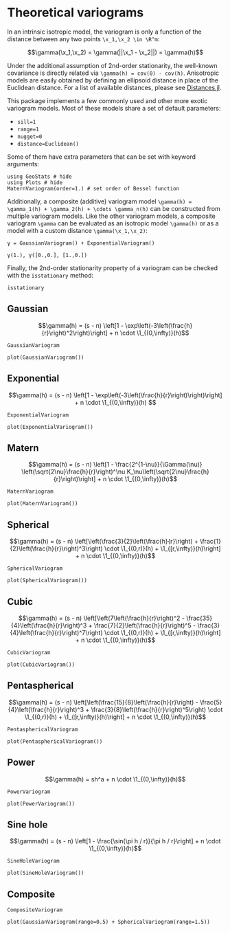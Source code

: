 # Theoretical variograms

In an intrinsic isotropic model, the variogram is only a function of the
distance between any two points ``\x_1,\x_2 \in \R^m``:

```math
\gamma(\x_1,\x_2) = \gamma(||\x_1 - \x_2||) = \gamma(h)
```

Under the additional assumption of 2nd-order stationarity, the well-known
covariance is directly related via ``\gamma(h) = cov(0) - cov(h)``. Anisotropic
models are easily obtained by defining an ellipsoid distance in place of the Euclidean
distance. For a list of available distances, please see
[Distances.jl](https://github.com/JuliaStats/Distances.jl).

This package implements a few commonly used and other more exotic variogram models.
Most of these models share a set of default parameters:

- `sill=1`
- `range=1`
- `nugget=0`
- `distance=Euclidean()`

Some of them have extra parameters that can be set with keyword arguments:

```@example variograms
using GeoStats # hide
using Plots # hide
MaternVariogram(order=1.) # set order of Bessel function
```

Additionally, a composite (additive) variogram model
``\gamma(h) = \gamma_1(h) + \gamma_2(h) + \cdots \gamma_n(h)``
can be constructed from multiple variogram models. Like the
other variogram models, a composite variogram ``\gamma`` can be
evaluated as an isotropic model ``\gamma(h)`` or as a model
with a custom distance ``\gamma(\x_1,\x_2)``:

```@example variograms
γ = GaussianVariogram() + ExponentialVariogram()

γ(1.), γ([0.,0.], [1.,0.])
```

Finally, the 2nd-order stationarity property of a variogram can be checked with the `isstationary` method:

```@docs
isstationary
```

## Gaussian

```math
\gamma(h) = (s - n) \left[1 - \exp\left(-3\left(\frac{h}{r}\right)^2\right)\right] + n \cdot \1_{(0,\infty)}(h)
```

```@docs
GaussianVariogram
```

```@example variograms
plot(GaussianVariogram())
```

## Exponential

```math
\gamma(h) = (s - n) \left[1 - \exp\left(-3\left(\frac{h}{r}\right)\right)\right] + n \cdot \1_{(0,\infty)}(h)

```

```@docs
ExponentialVariogram
```

```@example variograms
plot(ExponentialVariogram())
```

## Matern

```math
\gamma(h) = (s - n) \left[1 - \frac{2^{1-\nu}}{\Gamma(\nu)} \left(\sqrt{2\nu}\frac{h}{r}\right)^\nu K_\nu\left(\sqrt{2\nu}\frac{h}{r}\right)\right] + n \cdot \1_{(0,\infty)}(h)
```

```@docs
MaternVariogram
```

```@example variograms
plot(MaternVariogram())
```

## Spherical

```math
\gamma(h) = (s - n) \left[\left(\frac{3}{2}\left(\frac{h}{r}\right) + \frac{1}{2}\left(\frac{h}{r}\right)^3\right) \cdot \1_{(0,r)}(h) + \1_{[r,\infty)}(h)\right] + n \cdot \1_{(0,\infty)}(h)
```

```@docs
SphericalVariogram
```

```@example variograms
plot(SphericalVariogram())
```

## Cubic

```math
\gamma(h) = (s - n) \left[\left(7\left(\frac{h}{r}\right)^2 - \frac{35}{4}\left(\frac{h}{r}\right)^3 + \frac{7}{2}\left(\frac{h}{r}\right)^5 - \frac{3}{4}\left(\frac{h}{r}\right)^7\right) \cdot \1_{(0,r)}(h) + \1_{[r,\infty)}(h)\right] + n \cdot \1_{(0,\infty)}(h)
```

```@docs
CubicVariogram
```

```@example variograms
plot(CubicVariogram())
```

## Pentaspherical

```math
\gamma(h) = (s - n) \left[\left(\frac{15}{8}\left(\frac{h}{r}\right) - \frac{5}{4}\left(\frac{h}{r}\right)^3 + \frac{3}{8}\left(\frac{h}{r}\right)^5\right) \cdot \1_{(0,r)}(h) + \1_{[r,\infty)}(h)\right] + n \cdot \1_{(0,\infty)}(h)
```

```@docs
PentasphericalVariogram
```

```@example variograms
plot(PentasphericalVariogram())
```

## Power

```math
\gamma(h) = sh^a + n \cdot \1_{(0,\infty)}(h)
```

```@docs
PowerVariogram
```

```@example variograms
plot(PowerVariogram())
```

## Sine hole

```math
\gamma(h) = (s - n) \left[1 - \frac{\sin(\pi h / r)}{\pi h / r}\right] + n \cdot \1_{(0,\infty)}(h)
```

```@docs
SineHoleVariogram
```

```@example variograms
plot(SineHoleVariogram())
```

## Composite

```@docs
CompositeVariogram
```

```@example variograms
plot(GaussianVariogram(range=0.5) + SphericalVariogram(range=1.5))
```
